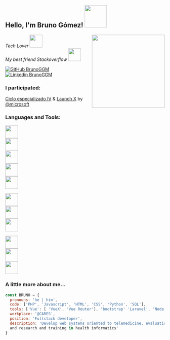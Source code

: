 <h2> Hello, I'm Bruno Gómez! <img src="https://media.giphy.com/media/3owyplYLWlGFQk9mF2/giphy.gif" width="70"></h2>
<img align='right' src="https://media.giphy.com/media/Vf3ZKdillTMOOaOho0/giphy.gif" width="230">

<p><em>Tech Lover <img src="https://media.giphy.com/media/nERMP8fuaZqvM6i94v/giphy.gif" width="40">
</br>
My best friend Stackoverflow <img src="https://media.giphy.com/media/ZZg7XJ7Bs9ipwU2KLc/giphy.gif" width="40"> 
</em></p>

[![GitHub BrunoGGM](https://img.shields.io/github/followers/BrunoGGM?label=follow&style=social)](https://github.com/BrunoGGM)
[![Linkedin BrunoGGM](https://img.shields.io/badge/LinkedIn-blue?style=flat&logo=linkedin&labelColor=blue)](https://www.linkedin.com/in/brunoggm/)

### I participated:
[Ciclo especializado IV](https://github.com/innovaccion-virtual) & [Launch X](https://github.com/LaunchX-InnovaccionVirtual) by [@microsoft](https://github.com/microsoft)


### Languages and Tools:


<code><img src="https://media.giphy.com/media/JqDcpPX8vWahUny0pE/giphy.gif" width="40"> </code>
<code><img src="https://media.giphy.com/media/ln7z2eWriiQAllfVcn/giphy.gif" width="40"> </code>
<code><img src="https://media.giphy.com/media/LMt9638dO8dftAjtco/giphy.gif" width="40"> </code>
<code><img src="https://media.giphy.com/media/XAxylRMCdpbEWUAvr8/giphy.gif" width="40"> </code>
<code><img src="https://media.giphy.com/media/fsEaZldNC8A1PJ3mwp/giphy.gif" width="40"> </code>

<code><img src="https://media.giphy.com/media/VgGthkhUvGgOit7Y9i/giphy.gif" width="40"> </code>
<code><img src="https://media.giphy.com/media/kHlrPbN9zaoOo7KXDo/giphy.gif" width="40"> </code>
<code><img src="https://media.giphy.com/media/kdFc8fubgS31b8DsVu/giphy.gif" width="40"> </code>

<code><img src="https://media.giphy.com/media/KzJkzjggfGN5Py6nkT/giphy.gif" width="40"> </code>
<code><img src="https://media.giphy.com/media/Sr8xDpMwVKOHUWDVRD/giphy.gif" width="40"> </code>
<code><img src="https://media.giphy.com/media/IdyAQJVN2kVPNUrojM/giphy.gif" width="40"> </code>


### A little more about me...  

```javascript
const BRUNO = {
  pronouns: 'he | him',
  code: ['PHP', 'Javascript', 'HTML', 'CSS', 'Python', 'SQL'],
  tools: ['Vue': [ 'VueX', 'Vue Router'], 'bootstrap' 'Laravel', 'Node', 'Azure'],
  workplace: '@CARES',
  position: 'Fullstack developer',
  description: 'Develop web systems oriented to telemedicine, evaluation of health technologies 
  and research and training in health informatics'
}
```
